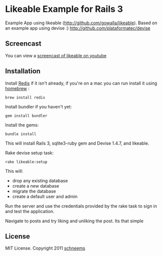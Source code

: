 # Likeable Example for Rails 3

Example App using likeable (http://github.com/gowalla/likeable). Based on an example app using devise :) http://github.com/plataformatec/devise

## Screencast

You can view a [screencast of likeable on youtube](http://youtu.be/nINGHWqPz3I?hd=1)



## Installation

Install [Redis](http://redis.io/) if it isn't already, if you're on a mac you can run install it using [homebrew](http://mxcl.github.com/homebrew/) :

```
brew install redis
```


Install bundler if you haven't yet:

```
gem install bundler
```

Install the gems:

```
bundle install
```

This will install Rails 3, sqlite3-ruby gem and Devise 1.4.7, and likeable.

Rake devise setup task:

```
rake likeable:setup
```

This will:

* drop any existing database
* create a new database
* migrate the database
* create a default user and admin

Run the server and use the credentials provided by the rake task to sign in and test the application.

Navigate to posts and try liking and unliking the post. Its that simple

## License

MIT License. Copyright 2011 [schneems](http://schneems.com)
